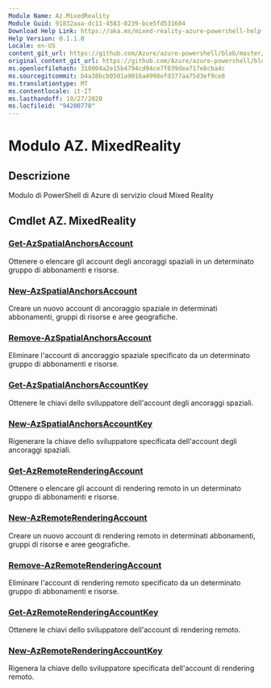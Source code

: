 ```yaml
---
Module Name: Az.MixedReality
Module Guid: 91832aaa-dc11-4583-8239-bce5fd531604
Download Help Link: https://aka.ms/mixed-reality-azure-powershell-help
Help Version: 0.1.1.0
Locale: en-US
content_git_url: https://github.com/Azure/azure-powershell/blob/master/src/MixedReality/MixedReality/help/Az.MixedReality.md
original_content_git_url: https://github.com/Azure/azure-powershell/blob/master/src/MixedReality/MixedReality/help/Az.MixedReality.md
ms.openlocfilehash: 310004a2e15b4794cd94ce7f039dea717e8cba4c
ms.sourcegitcommit: b4a38bcb0501a9016a4998efd377aa75d3ef9ce8
ms.translationtype: MT
ms.contentlocale: it-IT
ms.lasthandoff: 10/27/2020
ms.locfileid: "94200778"
---
```

# Modulo AZ. MixedReality
## Descrizione
Modulo di PowerShell di Azure di servizio cloud Mixed Reality

## Cmdlet AZ. MixedReality
### [Get-AzSpatialAnchorsAccount](Get-AzSpatialAnchorsAccount.md)
Ottenere o elencare gli account degli ancoraggi spaziali in un determinato gruppo di abbonamenti e risorse.

### [New-AzSpatialAnchorsAccount](New-AzSpatialAnchorsAccount.md)
Creare un nuovo account di ancoraggio spaziale in determinati abbonamenti, gruppi di risorse e aree geografiche.

### [Remove-AzSpatialAnchorsAccount](Remove-AzSpatialAnchorsAccount.md)
Eliminare l'account di ancoraggio spaziale specificato da un determinato gruppo di abbonamenti e risorse.

### [Get-AzSpatialAnchorsAccountKey](Get-AzSpatialAnchorsAccountKey.md)
Ottenere le chiavi dello sviluppatore dell'account degli ancoraggi spaziali.

### [New-AzSpatialAnchorsAccountKey](New-AzSpatialAnchorsAccountKey.md)
Rigenerare la chiave dello sviluppatore specificata dell'account degli ancoraggi spaziali.

### [Get-AzRemoteRenderingAccount](Get-AzRemoteRenderingAccount.md)
Ottenere o elencare gli account di rendering remoto in un determinato gruppo di abbonamenti e risorse.

### [New-AzRemoteRenderingAccount](New-AzRemoteRenderingAccount.md)
Creare un nuovo account di rendering remoto in determinati abbonamenti, gruppi di risorse e aree geografiche.

### [Remove-AzRemoteRenderingAccount](Remove-AzRemoteRenderingAccount.md)
Eliminare l'account di rendering remoto specificato da un determinato gruppo di abbonamenti e risorse.

### [Get-AzRemoteRenderingAccountKey](Get-AzRemoteRenderingAccountKey.md)
Ottenere le chiavi dello sviluppatore dell'account di rendering remoto.

### [New-AzRemoteRenderingAccountKey](New-AzRemoteRenderingAccountKey.md)
Rigenera la chiave dello sviluppatore specificata dell'account di rendering remoto.